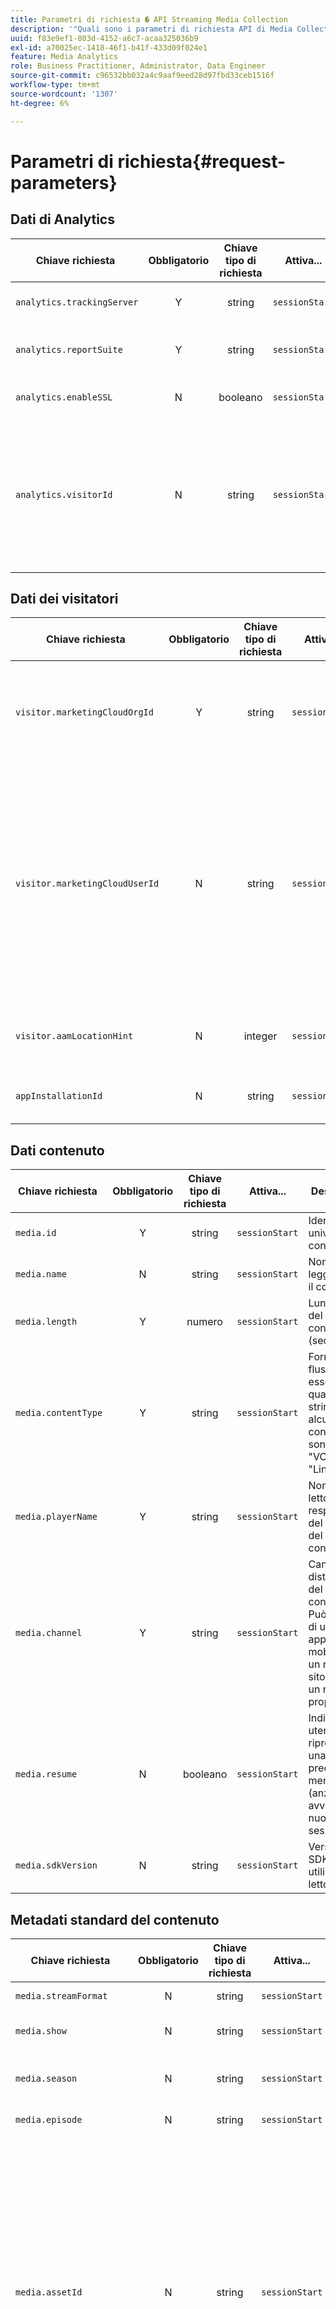 ```yaml
---
title: Parametri di richiesta � API Streaming Media Collection
description: '"Quali sono i parametri di richiesta API di Media Collection, le chiavi di richiesta e le descrizioni."'
uuid: f83e9ef1-803d-4152-a6c7-acaa325036b9
exl-id: a70025ec-1418-46f1-b41f-433d09f024e1
feature: Media Analytics
role: Business Practitioner, Administrator, Data Engineer
source-git-commit: c96532bb032a4c9aaf9eed28d97fbd33ceb1516f
workflow-type: tm+mt
source-wordcount: '1307'
ht-degree: 6%

---
```


# Parametri di richiesta{#request-parameters}

## Dati di Analytics

| Chiave richiesta  | Obbligatorio | Chiave tipo di richiesta | Attiva... |  Descrizione  |
| --- | :---: | :---: | :---: | --- |
| `analytics.trackingServer` | Y | string | `sessionStart` | URL del server Adobe Analytics |
| `analytics.reportSuite` | Y | string | `sessionStart` | ID che identifica i dati di reporting di Analytics |
| `analytics.enableSSL` | N | booleano | `sessionStart` | True o false per abilitare SSL |
| `analytics.visitorId` | N | string | `sessionStart` | L’ID visitatore Adobe è un ID personalizzato che puoi utilizzare in più applicazioni Adobe. Heartbeat `visitorId` è uguale a Analytics `VID.` |

## Dati dei visitatori

| Chiave richiesta  | Obbligatorio | Chiave tipo di richiesta | Attiva... |  Descrizione  |
| --- | :---: | :---: | :---: | --- |
| `visitor.marketingCloudOrgId` | Y | string | `sessionStart` | L&#39;ID organizzazione Experience Cloud; identifica la tua organizzazione all&#39;interno dell&#39;ecosistema Adobe Experience Cloud |
| `visitor.marketingCloudUserId` | N | string | `sessionStart` | Questo è l&#39;ID utente Experience Cloud (ECID). Nella maggior parte degli scenari, si tratta dell’ID da utilizzare per identificare un utente. Heartbeat `marketingCloudUserId` è uguale a `MID` in Adobe Analytics. Anche se non tecnicamente necessario, questo parametro è necessario per accedere alla famiglia di app di Experience Cloud. |
| `visitor.aamLocationHint` | N | integer | `sessionStart` | Fornisce dati di Adobe Audience Manager Edge: se non viene inserito un valore, il valore è null. |
| `appInstallationId` | N | string | `sessionStart` | L&#39;appInstallationId identifica in modo univoco l&#39;app e il dispositivo |

## Dati contenuto

| Chiave richiesta  | Obbligatorio | Chiave tipo di richiesta | Attiva... |  Descrizione  |
| --- | :---: | :---: | :---: | --- |
| `media.id` | Y | string | `sessionStart` | Identificativo univoco per il contenuto |
| `media.name` | N | string | `sessionStart` | Nome leggibile per il contenuto |
| `media.length` | Y | numero | `sessionStart` | Lunghezza del contenuto (secondi) |
| `media.contentType` | Y | string | `sessionStart` | Formato del flusso (può essere qualsiasi stringa, alcuni valori consigliati sono &quot;Live&quot;, &quot;VOD&quot; o &quot;Lineare&quot;) |
| `media.playerName` | Y | string | `sessionStart` | Nome del lettore responsabile del rendering del contenuto |
| `media.channel` | Y | string | `sessionStart` | Canale di distribuzione del contenuto. Può trattarsi di un nome di applicazione mobile o di un nome di sito web, di un nome di proprietà |
| `media.resume` | N | booleano | `sessionStart` | Indica se un utente sta riprendendo una sessione precedente o meno (anziché avviare una nuova sessione) |
| `media.sdkVersion` | N | string | `sessionStart` | Versione SDK utilizzata dal lettore |

## Metadati standard del contenuto

| Chiave richiesta  | Obbligatorio | Chiave tipo di richiesta | Attiva... |  Descrizione  |
| --- | :---: | :---: | :---: | --- |
| `media.streamFormat` | N | string | `sessionStart` | Formato flusso, ad esempio &quot;HD&quot; |
| `media.show` | N | string | `sessionStart` | Nome del programma o della serie |
| `media.season` | N | string | `sessionStart` | Numero di stagione a cui appartiene lo show o la serie |
| `media.episode` | N | string | `sessionStart` | Numero dell&#39;episodio |
| `media.assetId` | N | string | `sessionStart` | Identificatore univoco per il contenuto della risorsa video, ad esempio l&#39;identificatore dell&#39;episodio della serie TV, l&#39;identificatore della risorsa filmato o l&#39;identificatore dell&#39;evento live. In genere questi ID sono derivati da autorità di metadati come EIDR, TMS/Gracenote o Rovi. Questi identificatori possono anche provenire da altri sistemi proprietari o interni. |
| `media.genre` | N | string | `sessionStart` | Tipo di contenuto definito dal produttore del contenuto |
| `media.firstAirDate` | N | string | `sessionStart` | La data in cui il contenuto è andato in onda per la prima volta in televisione |
| `media.firstDigitalDate` | N | string | `sessionStart` | Data in cui il contenuto è stato trasmesso per la prima volta su qualsiasi piattaforma digitale |
| `media.rating` | N | string | `sessionStart` | La classificazione è definita dalle linee guida per i genitori televisivi |
| `media.originator` | N | string | `sessionStart` | Creatore del contenuto |
| `media.network` | N | string | `sessionStart` | Nome rete/canale |
| `media.showType` | N | string | `sessionStart` | Il tipo di contenuto, espresso come numero intero compreso tra 0 e 3: <ul> <li>0 - Episodio completo </li> <li>1 - Anteprima </li> <li>2 - Clip </li> <li>3 - Altro </li> </ul> |
| `media.adLoad` | N | string | `sessionStart` | Il tipo di annuncio caricato |
| `media.pass.mvpd` | N | string | `sessionStart` | MVPD fornito dall&#39;autenticazione Adobe |
| `media.pass.auth` | N | string | `sessionStart` | Indica che l’utente è stato autorizzato dall’autenticazione di Adobe (può essere true solo se è impostato) |
| `media.dayPart` | N | string | `sessionStart` | Ora del giorno in cui il contenuto è stato trasmesso |
| `media.feed` | N | string | `sessionStart` | Tipo di feed, ad esempio &quot;West-HD&quot; |

## Dati annuncio

| Chiave richiesta  | Obbligatorio | Chiave tipo di richiesta | Attiva... |  Descrizione  |
| --- | :---: | :---: | :---: | --- |
| `media.ad.podFriendlyName` | N | string | `adBreakStart` | Nome descrittivo dell’interruzione pubblicitaria |
| `media.ad.podIndex` | Y | integer | `adBreakStart` | Indice del pod dell&#39;annuncio nel video |
| `media.ad.podSecond` | Y | numero | `adBreakStart` | Il secondo a cui ha iniziato il pod |
| `media.ad.podPosition` | Y | integer | `adStart` | Indice dell&#39;annuncio all&#39;interno dell&#39;interruzione pubblicitaria a partire da 1 |
| `media.ad.name` | N | string | `adStart` | Nome descrittivo dell&#39;annuncio |
| `media.ad.id` | Y | string | `adStart` | Nome dell’annuncio |
| `media.ad.length` | Y | numero | `adStart` | Lunghezza dell’annuncio video in secondi |
| `media.ad.playerName` | Y | string | `adStart` | Nome del lettore responsabile del rendering dell&#39;annuncio |

## Metadati Ad Standard

| Chiave richiesta  | Obbligatorio | Chiave tipo di richiesta | Attiva... |  Descrizione  |
| --- | :---: | :---: | :---: | --- |
| `media.ad.advertiser` | N | string | `adStart` | Azienda o marchio il cui prodotto è presente nell’annuncio |
| `media.ad.campaignId` | N | string | `adStart` | ID della campagna pubblicitaria |
| `media.ad.creativeId` | N | string | `adStart` | ID dell’annuncio creativo |
| `media.ad.siteId` | N | string | `adStart` | ID del sito dell’annuncio |
| `media.ad.creativeURL` | N | string | `adStart` | URL dell’annuncio creativo |
| `media.ad.placementId` | N | string | `adStart` | ID di posizionamento dell’annuncio |

## Capitolo Dati

| Chiave richiesta  | Obbligatorio | Chiave tipo di richiesta | Attiva... |  Descrizione  |
| --- | :---: | :---: | :---: | --- |
| `media.chapter.index` | Y | integer | `chapterStart` | Identifica la posizione del capitolo nel contenuto |
| `media.chapter.offset` | Y | numero | `chapterStart` | Il secondo nella riproduzione in cui inizia il capitolo |
| `media.chapter.length` | Y | numero | `chapterStart` | Lunghezza del capitolo in secondi |
| `media.chapter.friendlyName` | N | string | `chapterStart` | Il nome umano del capitolo |

## Dati di qualità

| Chiave richiesta  | Obbligatorio | Chiave tipo di richiesta | Attiva... |  Descrizione  |
| --- | :---: | :---: | :---: | --- |
| `media.qoe.bitrate` | N | integer | Any | Il bitrate del flusso |
| `media.qoe.droppedFrames` | N | integer | Qualsiasi | Numero di fotogrammi saltati nel flusso |
| `media.qoe.framesPerSecond` | N | integer | Qualsiasi | Numero di fotogrammi al secondo |
| `media.qoe.timeToStart` | N | integer | Qualsiasi | Tempo (in millisecondi) trascorso tra il momento in cui l’utente preme il tasto Play e il contenuto carica e inizia la riproduzione |

## Parametri del California Consumer Privacy Act (CCPA) {#ccpa-params}

| Chiave richiesta  | Obbligatorio | Chiave tipo di richiesta | Attiva... |  Descrizione  |
| --- | :---: | :---: | :---: | --- |
| `analytics.optOutServerSideForwarding` | N | booleano | `sessionStart` | Imposta su true quando l’utente finale rinuncia alla condivisione dei dati tra Adobe Analytics e altre soluzioni di Experience Cloud (ad Audience Manager) |
| `analytics.optOutShare` | N | booleano | `sessionStart` | Imposta su true quando l’utente finale ha rinunciato alla federazione dei propri dati (ad esempio, ad altri client Adobe Analytics). |

## Dettagli aggiuntivi {#additional-details}

### visitor.marketingCloudUserId

Passa l’ID utente Experience Cloud (noto anche come `MID` o `MCID`) nella chiamata `sessionStart` includendolo nella mappa `params` utilizzando la seguente chiave: **visitor.marketingCloudUserId**. Questa è una funzione utile se ti sei già integrato con altri prodotti Experience Cloud e hai già ottenuto il MCID.

>[!NOTE]
>
>Media Analytics (MA) è integrato con la famiglia Experience Cloud di app (Adobe Analytics, Audience Manager, Target e così via). È necessario un ID Experience Cloud per accedere a queste app. _L’ECID è ciò che è necessario utilizzare per identificare gli utenti nella maggior parte degli scenari._

### appInstallationId

* **Se  *non* passi un  `appInstallationId` valore -** Il back-end MA non genera più un MCID, ma si basa su Adobe Analytics per farlo. Si consiglia di inviare un MCID se disponibile oppure un `appInstallationId` (insieme al `marketingCloudOrgId` ancora obbligatorio) in modo che l’API di raccolta multimediale generi l’MCID e lo invii a tutte le chiamate.

* **Se si  ** ignora  `appInstallationId` il valore -** Il MCID  *può essere generato* dal back-end MA, se si passano i valori per  `appInstallationId` e i  `marketingCloudOrgId` parametri (obbligatori). Se si passa `appInstallationId` personalmente, è necessario mantenere il relativo valore sul lato client. Deve essere univoco per l&#39;app su un dispositivo e deve essere persistente finché l&#39;app non viene reinstallata.

>[!NOTE]
>
>L’ `appInstallationId` identifica in modo univoco l’app *e il dispositivo*. Deve essere univoco per ogni app su ciascun dispositivo, ovvero due utenti che utilizzano la stessa versione della stessa app su dispositivi diversi devono ciascuno inviare un `appInstallationId` diverso (univoco).

<!-- Initially, there were no browser-based customers. In future this will be part of a two-bullet list, one bullet for Native Apps, the other for Browser apps. The .
\<ul id="ul_iwc_fqt_pbb"\>
 \<li\>For Browser Apps, this should be a first-party cookie that is persistent for as long as the user stays in the same browser. If clients have multiple websites, they need to have different cookies for each site.</li>
</ul> -->

### visitor.marketingCloudOrgId

Oltre a essere necessario per la generazione MCID quando non viene fornito, questo parametro viene utilizzato anche come valore per l&#39;ID dell&#39;editore (in base al quale Media Analytics esegue [corrispondenza delle regole di federazione.](/help/federated-analytics.md))

### ID utente legacy di Analytics (aid) e ID utente dichiarati (customerIDs)

* **analytics.aid:**

   Il valore di questa chiave deve essere una stringa che rappresenta l’ID utente legacy di Analytics
* **visitor.customerIDs:**

   Il valore di questa chiave deve essere un oggetto del seguente formato:

   ```js
   "<<insert your ID name here>>": {  
     "id": " <<insert your id here>>",  
      "authState": <<insert one of 0, 1, 2>>
   }
   ```

Il valore `visitor.customerIDs` può avere un numero qualsiasi di oggetti nel formato presentato.

### visitor.aamLocationHint

Questo parametro indica quale Adobe Audience Manager (AAM) Edge verrebbe colpito quando Adobe Analytics invia i dati del cliente ad Audience Manager. Se non si immette un valore, questo è nullo. Ciò è particolarmente importante quando gli utenti finali tendono a utilizzare i loro dispositivi in posizioni geograficamente distanti (ad esempio, Stati Uniti-Est, Stati Uniti-Ovest, Europa, Asia). In caso contrario, i dati utente verranno distribuiti su più AAM Edge.

### media.resume

Se l’app determina che una sessione è stata chiusa e ripresa in un secondo momento, ad esempio, l’utente ha lasciato il video ma alla fine è tornato e il lettore ha ripreso il video dal playhead in cui è stato arrestato, puoi inviare un parametro booleano opzionale **media.curriculum** all’interno del bucket dei parametri della chiamata `sessionStart`.

<!--
| `media.uniqueTimePlayed` | N | Close | The value in seconds of the unique segments of content played during a session. Excludes time played on seek back scenarios in which a viewer is watching the same segment of the content multiple times.  |
-->
